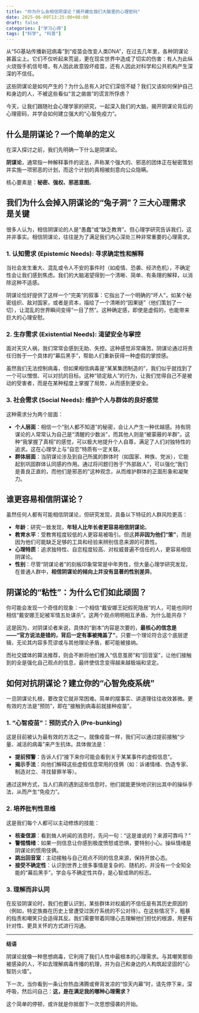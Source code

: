 ```yaml
---
title: "你为什么会相信阴谋论？揭开藏在我们大脑里的心理密码"
date: 2025-06-09T13:25:00+08:00
draft: false
categories: ["学习心得"]
tags: ["科学", "科普"]
---
```


从“5G基站传播新冠病毒”到“疫苗会改变人类DNA”，在过去几年里，各种阴谋论甚嚣尘上。它们不仅听起来荒诞，更在现实世界中造成了切实的伤害：有人为此纵火烧毁手机信号塔，有人因此故意毁坏疫苗，还有人因此对科学和公共机构产生深深的不信任。

这些阴谋论是如何产生的？为什么总有人对它们深信不疑？我们又该如何保护自己和身边的人，不被这些看似“言之凿凿”的谎言所俘虏？

今天，让我们跟随社会心理学家的研究，一起深入我们的大脑，揭开阴谋论背后的心理密码，并学会如何建立强大的“心智免疫力”。

## 什么是阴谋论？一个简单的定义

在深入探讨之前，我们先明确一下什么是阴谋论。

**阴谋论**，通常指一种解释事件的说法，声称某个强大的、邪恶的团体正在秘密策划并实施一项邪恶的计划，而这个计划的真相被刻意向公众隐瞒。

核心要素是：**秘密、强权、邪恶意图**。

## 我们为什么会掉入阴谋论的“兔子洞”？三大心理需求是关键

很多人认为，相信阴谋论的人是“愚蠢”或“缺乏教育”。但心理学研究告诉我们，这并非事实。相信阴谋论，往往是为了满足我们内心深处三种非常重要的心理需求。

### 1. 认知需求 (Epistemic Needs): 寻求确定性和解释

当社会发生重大、混乱或令人不安的事件时（如疫情、恐袭、经济危机），不确定性会让我们感到焦虑。我们的大脑渴望得到一个清晰、简单、有条理的解释，以消除这种不适感。

阴谋论恰好提供了这样一个“完美”的叙事：它指出了一个明确的“坏人”，如某个秘密组织、敌对国家，或者是资本，描绘了一个清晰的“因果链”（他们策划了一切），让混乱的世界瞬间变得“一目了然”。这种确定感，即使是虚假的，也能带来巨大的心理安慰。

### 2. 生存需求 (Existential Needs): 渴望安全与掌控

面对天灾人祸，我们常常会感到无助、失控。这种感觉非常痛苦。阴谋论通过将责任归咎于一个具体的“幕后黑手”，帮助人们重新获得一种虚假的掌控感。

虽然我们无法控制病毒，但如果相信病毒是“某某集团制造的”，我们似乎就找到了一个可以憎恨、可以对抗的目标。这种“锁定敌人”的行为，让我们觉得自己不是被动的受害者，而是在某种程度上掌握了局势，从而感到更安全。

### 3. 社会需求 (Social Needs): 维护个人与群体的良好感觉

这种需求分为两个层面：

* **个人层面**：相信一个“别人都不知道”的秘密，会让人产生一种优越感。持有阴谋论的人常常认为自己是“清醒的少数派”，而其他人则是“被蒙蔽的羊群”。这种“我掌握了真相”的感觉，可以极大地提升个人自尊，满足了人们对独特性的追求。这在心理学上与“自恋”特质有一定关联。
* **群体层面**：当阴谋论涉及到自己所属的群体时（如国家、种族、党派），它能起到巩固群体认同感的作用。通过将问题归咎于“外部敌人”，可以强化“我们是善良正直的，而他们是邪恶的”这种观念，从而维护群体的正面形象和凝聚力。

## 谁更容易相信阴谋论？

虽然任何人都有可能相信阴谋论，但研究发现，具备以下特征的人群风险更高：

* **年龄**：研究一致发现，**年轻人比年长者更容易相信阴谋论**。
* **教育水平**：受教育程度较低的人更容易被吸引。但这**并非因为他们“笨”**，而是因为他们可能缺乏足够的工具和经验来辨别信息来源的可靠性。
* **心理特质**：追求独特性、自恋程度较高、对权威普遍不信任的人，更容易相信阴谋论。
* **性别**：尽管“阴谋论者”的刻板印象常常是中年男性，但大量心理学研究发现，在普通人群中，**相信阴谋论的倾向上并没有显著的性别差异**。

## 阴谋论的“粘性”：为什么它们如此顽固？

你可能会发现一个奇怪的现象：一个相信“戴安娜王妃假死隐居”的人，可能也同时相信“戴安娜王妃被军情五处谋杀”。这两个观点明明相互矛盾，为什么能共存？

这是因为，对阴谋论者来说，具体的“剧本”内容是次要的，**最核心的信念是——“官方说法是错的，背后一定有事被掩盖了”**。只要一个理论符合这个底层逻辑，无论其内容多荒谬或与其他理论矛盾，都可能被接纳。

而社交媒体的算法推荐，则会不断将他们推入“信息茧房”和“回音室”，让他们接触到的全是强化自己观点的信息，最终使信念变得越来越极端和坚定。

## 如何对抗阴谋论？建立你的“心智免疫系统”

一旦阴谋论扎根，要改变它就非常困难。简单的摆事实、讲道理往往收效甚微。更有效的方法是“预防”，即在“接触到病毒前就接种疫苗”。

### 1. “心智疫苗”：预防式介入 (Pre-bunking)

这是目前被认为最有效的方法之一。就像疫苗一样，我们可以通过提前接触“少量、减活的病毒”来产生抗体。具体做法是：

* **提前预警**：告诉人们“接下来你可能会看到关于某某事件的虚假信息”。
* **揭示手法**：向他们解释这些虚假信息常用的伎俩（如：诉诸情绪、伪造专家、制造对立、寻找替罪羊等）。

通过这种方式，当人们真的遇到这些信息时，他们就能更快地识别出其中的操纵手法，从而产生“免疫力”。

### 2. 培养批判性思维

这是我们每个人都可以主动修炼的技能：

* **核查信源**：看到耸人听闻的消息时，先问一句：“这是谁说的？来源可靠吗？”
* **警惕情绪**：如果一则信息让你感到极度愤怒或恐惧，要特别小心。操纵情绪是阴谋论的惯用伎俩。
* **跳出回音室**：主动接触与自己观点不同的信息来源，保持开放心态。
* **接受不确定性**：认识到世界上很多事情是复杂的、随机的，并没有一个全知全能的“幕后黑手”。学会与不确定性共存，是心智成熟的标志。

### 3. 理解而非认同

在反驳阴谋论时，我们也要认识到，某些群体对权威的不信任是有其历史原因的（例如，特定族裔在历史上曾遭受过医疗系统的不公对待）。在这些情况下，粗暴的指责和嘲笑只会适得其反。我们需要带着同理心去理解他们担忧的根源，用更有针对性、更具关怀的方式进行沟通。

---

**结语**

阴谋论就像一种思想病毒，它利用了我们人性中最根本的心理需求。与其嘲笑那些被感染的人，不如去理解病毒传播的机理，并为自己和身边的人构筑起坚固的“心智防火墙”。

下一次，当你看到一条让你热血沸腾或脊背发凉的“惊天内幕”时，请先停下来，深呼吸，然后问自己：**这，是在满足我的哪种心理需求？**

这个简单的停顿，或许就是你抵御下一次思想侵袭的开始。
